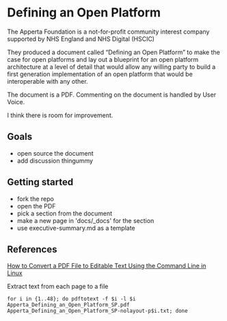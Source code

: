# Defining an Open Platform
The Apperta Foundation is a not-for-profit community interest company supported by NHS England and NHS Digital (HSCIC) 

They produced a document called “Defining an Open Platform” to make the case for open platforms and lay out a blueprint for an open platform architecture at a level of detail that would allow any willing party to build a first generation implementation of an open platform that would be interoperable with any other.

The document is a PDF. Commenting on the document is handled by User Voice. 

I think there is room for improvement.

## Goals
- open source the document
- add discussion thingummy

## Getting started
- fork the repo
- open the PDF
- pick a section from the document 
- make a new page in 'docs/_docs' for the section
- use executive-summary.md as a template 

## References

[How to Convert a PDF File to Editable Text Using the Command Line in Linux](https://www.howtogeek.com/228531/how-to-convert-a-pdf-file-to-editable-text-using-the-command-line-in-linux/)

Extract text from each page to a file

`for i in {1..48}; do pdftotext -f $i -l $i Apperta_Defining_an_Open_Platform_SP.pdf Apperta_Defining_an_Open_Platform_SP-nolayout-p$i.txt; done`
